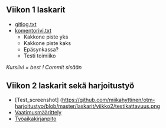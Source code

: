 # 

## Viikon 1 laskarit
* [gitlog.txt](https://github.com/miikahyttinen/otm-harjotustyo/blob/master/laskarit/viikko1/gitlog.txt)
* [komentorivi.txt](https://github.com/miikahyttinen/otm-harjotustyo/blob/master/laskarit/viikko1/komentorivi.txt)
  * Kakkone piste yks
  * Kakkone piste kaks
  * Epäsynkassa?
  * Testi toimiiko

_Kursiivi = best !_
_Commit sisään_

## Viikon 2 laskarit sekä harjoitustyö
* [Test_screenshot] (https://github.com/miikahyttinen/otm-harjoitustyo/blob/master/laskarit/viikko2/testikattavuus.png
* [Vaatimusmäärittely](https://github.com/miikahyttinen/otm-harjoitustyo/blob/master/harjoitustyo/vaatimusmaarittely.md)
* [Työaikakirjanpito](https://github.com/miikahyttinen/otm-harjoitustyo/blob/master/harjoitustyo/tyoaikakirjanpito.md)



